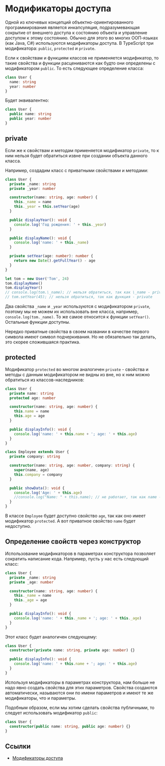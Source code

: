 # Модификаторы доступа

Одной из ключевых концепций объектно-ориентированного программирования является инкапсуляция, подразумевающая сокрытие от внешнего доступа к состоянию объекта и управление доступом к этому состоянию. Обычно для этого во многих ООП-языках (как Java, C#) используются модификаторы доступа. В TypeScript три модификатора: `public`, `protected` и `private`.

Если к свойствам и функциям классов не применяется модификатор, то такие свойства и функции расцениваются как будто они определены с модификатором `public`. То есть следующее определение класса:

```typescript
class User {
  name: string
  year: number
}
```

Будет эквивалентно:

```typescript
class User {
  public name: string
  public year: number
}
```

## private

Если же к свойствам и методам применяется модификатор `private`, то к ним нельзя будет обратиться извне при создании объекта данного класса.

Например, создадим класс с приватными свойствами и методами:

```typescript
class User {
  private _name: string
  private _year: number

  constructor(name: string, age: number) {
    this._name = name
    this._year = this.setYear(age)
  }

  public displayYear(): void {
    console.log('Год рождения: ' + this._year)
  }

  public displayName(): void {
    console.log('name: ' + this._name)
  }

  private setYear(age: number): number {
    return new Date().getFullYear() - age
  }
}

let tom = new User('Tom', 24)
tom.displayName()
tom.displayYear()
// console.log(tom.\_name); // нельзя обратиться, так как \_name - private
// tom.setYear(45); // нельзя обратиться, так как функция - private
```

Два свойства `_name` и `_year` используются с модификатором `private`, поэтому мы не можем их использовать вне класса, например, `console.log(tom._name)`. То же самое относится к функции `setYear()`. Остальные функции доступны.

Нередко приватные свойства в своем названии в качестве первого символа имеют символ подчеркивания. Но не обязательно так делать, это скорее сложившаяся практика.

## protected

Модификатор `protected` во многом аналогичен `private` - свойства и методы с данным модификатором не видны из вне, но к ним можно обратиться из классов-наследников:

```typescript
class User {
  private name: string
  protected age: number

  constructor(name: string, age: number) {
    this.name = name
    this.age = age
  }

  public displayInfo(): void {
    console.log('name: ' + this.name + '; age: ' + this.age)
  }
}

class Employee extends User {
  private company: string

  constructor(name: string, age: number, company: string) {
    super(name, age)
    this.company = company
  }

  public showData(): void {
    console.log('Age: ' + this.age)
    //console.log("Name: " + this.name); // не работает, так как name - private
  }
}
```

В классе `Employee` будет доступно свойство `age`, так как оно имеет модификатор `protected`. А вот приватное свойство `name` будет недоступно.

## Определение свойств через конструктор

Использование модификаторов в параметрах конструктора позволяет сократить написание кода. Например, пусть у нас есть следующий класс:

```typescript
class User {
  private _name: string
  private _age: number

  constructor(name: string, age: number) {
    this._name = name
    this._age = age
  }

  public displayInfo(): void {
    console.log('name: ' + this._name + '; age: ' + this._age)
  }
}
```

Этот класс будет аналогичен следующему:

```typescript
class User {
  constructor(private name: string, private age: number) {}

  public displayInfo(): void {
    console.log('name: ' + this.name + '; age: ' + this.age)
  }
}
```

Используя модификаторы в параметрах конструктора, нам больше не надо явно создать свойства для этих параметров. Свойства создаются автоматически, называются они по имени параметров и имеют те же модификаторы, что и параметры.

Подобным образом, если мы хотим сделать свойства публичными, то следует использовать модификатор `public`:

```typescript
class User {
  constructor(public name: string, public age: number) {}
}
```

## Ссылки

- [Модификаторы доступа](https://metanit.com/web/typescript/3.4.php)
